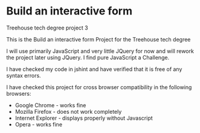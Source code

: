 # Build an interactive form
Treehouse tech degree project 3

This is the Build an interactive form Project for the Treehouse tech degree

I will use primarily JavaScript and very little JQuery for now and will rework the project later
using JQuery. I find pure JavaScript a Challenge. 

I have checked my code in jshint and have verified that it is free of any syntax errors.

I have checked this project for cross browser compatibility in the following browsers:

- Google Chrome     - works fine
- Mozilla Firefox   - does not work completely
- Internet Explorer - displays properly without Javascript
- Opera             - works fine
